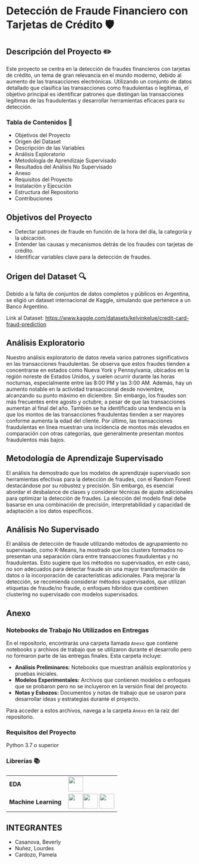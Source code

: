 # Detección de Fraude Financiero con Tarjetas de Crédito 🛡️

## Descripción del Proyecto ✏️

Este proyecto se centra en la detección de fraudes financieros con tarjetas de crédito, un tema de gran relevancia en el mundo moderno, debido al aumento de las transacciones 
electrónicas. Utilizando un conjunto de datos detallado que clasifica las transacciones como fraudulentas o legítimas, el objetivo principal es identificar patrones que distingan 
las transacciones legítimas de las fraudulentas y desarrollar herramientas eficaces para su detección.



### Tabla de Contenidos 📌


* Objetivos del Proyecto
* Origen del Dataset
* Descripción de las Variables
* Análisis Exploratorio
* Metodología de Aprendizaje Supervisado
* Resultados del Análisis No Supervisado
* Anexo
* Requisitos del Proyecto
* Instalación y Ejecución
* Estructura del Repositorio
* Contribuciones



## Objetivos del Proyecto

- Detectar patrones de fraude en función de la hora del día, la categoría y la ubicación.
- Entender las causas y mecanismos detrás de los fraudes con tarjetas de crédito.
- Identificar variables clave para la detección de fraudes.


## Origen del Dataset 🔍
Debido a la falta de conjuntos de datos completos y públicos en Argentina, se eligió un dataset internacional de Kaggle, simulando que pertenece a un Banco Argentino.

Link al Dataset: https://www.kaggle.com/datasets/kelvinkelue/credit-card-fraud-prediction



## Análisis Exploratorio 

Nuestro análisis exploratorio de datos revela varios patrones significativos en las transacciones fraudulentas. Se observa que estos fraudes tienden a concentrarse en estados como Nueva York y Pennsylvania, ubicados en la región noreste de Estados Unidos, y suelen ocurrir durante las horas nocturnas, especialmente entre las 8:00 PM y las 3:00 AM. Además, hay un aumento notable en la actividad transaccional desde noviembre, alcanzando su punto máximo en diciembre. Sin embargo, los fraudes son más frecuentes entre agosto y octubre, a pesar de que las transacciones aumentan al final del año. También se ha identificado una tendencia en la que los montos de las transacciones fraudulentas tienden a ser mayores conforme aumenta la edad del cliente. Por último, las transacciones fraudulentas en línea muestran una incidencia de montos más elevados en comparación con otras categorías, que generalmente presentan montos fraudulentos más bajos.



## Metodología de Aprendizaje Supervisado

El análisis ha demostrado que los modelos de aprendizaje supervisado son herramientas efectivas para la detección de fraudes, con el Random Forest destacándose por su robustez y precisión. Sin embargo, es esencial abordar el desbalance de clases y considerar técnicas de ajuste adicionales para optimizar la detección de fraudes. La elección del modelo final debe basarse en una combinación de precisión, interpretabilidad y capacidad de adaptación a los datos específicos.

## Análisis No Supervisado

El análisis de detección de fraude utilizando métodos de agrupamiento no supervisado, como K-Means, ha mostrado que los clusters formados no presentan una separación clara entre transacciones fraudulentas y no fraudulentas. Esto sugiere que los métodos no supervisados, en este caso, no son adecuados para detectar fraude sin una mayor transformación de datos o la incorporación de características adicionales. Para mejorar la detección, se recomienda considerar métodos supervisados, que utilizan etiquetas de fraude/no fraude, o enfoques híbridos que combinen clustering no supervisado con modelos supervisados.


## Anexo
### Notebooks de Trabajo No Utilizados en Entregas

En el repositorio, encontrarás una carpeta llamada `Anexo` que contiene notebooks y archivos de trabajo que se utilizaron durante el desarrollo pero no formaron parte de las entregas finales. Esta carpeta incluye:

- **Análisis Preliminares:** Notebooks que muestran análisis exploratorios y pruebas iniciales.
- **Modelos Experimentales:** Archivos que contienen modelos o enfoques que se probaron pero no se incluyeron en la versión final del proyecto.
- **Notas y Esbozos:** Documentos y notas de trabajo que se usaron para desarrollar ideas y estrategias durante el proyecto.

Para acceder a estos archivos, navega a la carpeta `Anexo` en la raíz del repositorio.




### Requisitos del Proyecto
Python 3.7 o superior

### Librerías 📚

<h3 align="left"></h3>
<table>
    <tr>
        <td style="font-weight: bold; padding-right: 10px; vertical-align: center; border: none;">EDA</td>
        <td><img height="40" src="https://go-skill-icons.vercel.app/api/icons?i=python,pandas,numpy,matplotlib,seaborn&titles=true"/></td>
    </tr>
    <tr>
        <td style="font-weight: bold; padding-right: 10px; vertical-align: center; border: none;">Machine Learning</td>
        <td><img height="40" src="https://go-skill-icons.vercel.app/api/icons?i=scikitlearn,jupyter&titles=true"/><img height="40" src="https://www.kdnuggets.com/wp-content/uploads/chugh_lgbmclassifier_gettingstarted_guide_1.png"/>
          <img height="40" src="https://miro.medium.com/v2/resize:fit:1190/1*yhE3CBwTrlXcAIvNJNTQiA.png"/>
        </td>
    </tr>
</table>



## **INTEGRANTES**

*   Casanova, Beverly
*   Nuñez, Lourdes
*   Cardozo, Pamela
